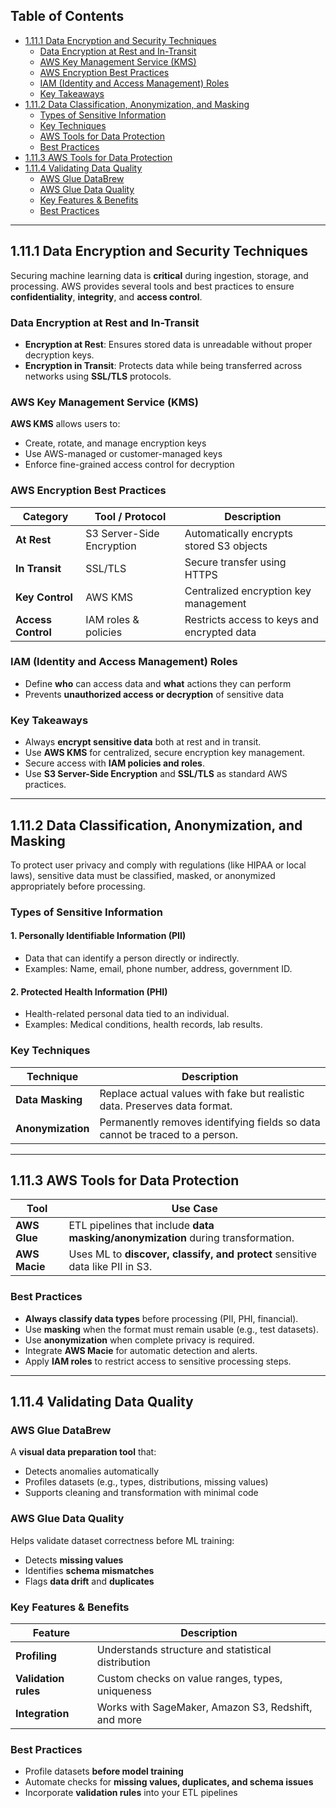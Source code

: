 

## Table of Contents

- [1.11.1 Data Encryption and Security Techniques](#1111-data-encryption-and-security-techniques)
  - [Data Encryption at Rest and In-Transit](#data-encryption-at-rest-and-in-transit)
  - [AWS Key Management Service (KMS)](#aws-key-management-service-kms)
  - [AWS Encryption Best Practices](#aws-encryption-best-practices)
  - [IAM (Identity and Access Management) Roles](#iam-identity-and-access-management-roles)
  - [Key Takeaways](#key-takeaways)
- [1.11.2 Data Classification, Anonymization, and Masking](#1112-data-classification-anonymization-and-masking)
  - [Types of Sensitive Information](#types-of-sensitive-information)
  - [Key Techniques](#key-techniques)
  - [AWS Tools for Data Protection](#aws-tools-for-data-protection)
  - [Best Practices](#best-practices)
- [1.11.3 AWS Tools for Data Protection](#1113-aws-tools-for-data-protection)
- [1.11.4 Validating Data Quality](#1114-validating-data-quality)
  - [AWS Glue DataBrew](#aws-glue-databrew)
  - [AWS Glue Data Quality](#aws-glue-data-quality)
  - [Key Features & Benefits](#key-features--benefits)
  - [Best Practices](#best-practices)

---

## 1.11.1 Data Encryption and Security Techniques

Securing machine learning data is **critical** during ingestion, storage, and processing. AWS provides several tools and best practices to ensure **confidentiality**, **integrity**, and **access control**.

### Data Encryption at Rest and In-Transit

- **Encryption at Rest**: Ensures stored data is unreadable without proper decryption keys.
- **Encryption in Transit**: Protects data while being transferred across networks using **SSL/TLS** protocols.

### AWS Key Management Service (KMS)

**AWS KMS** allows users to:
- Create, rotate, and manage encryption keys
- Use AWS-managed or customer-managed keys
- Enforce fine-grained access control for decryption

### AWS Encryption Best Practices

| Category         | Tool / Protocol             | Description                                  |
|------------------|-----------------------------|----------------------------------------------|
| **At Rest**       | S3 Server-Side Encryption    | Automatically encrypts stored S3 objects     |
| **In Transit**    | SSL/TLS                     | Secure transfer using HTTPS                  |
| **Key Control**   | AWS KMS                     | Centralized encryption key management        |
| **Access Control**| IAM roles & policies        | Restricts access to keys and encrypted data  |

### IAM (Identity and Access Management) Roles

- Define **who** can access data and **what** actions they can perform
- Prevents **unauthorized access or decryption** of sensitive data

### Key Takeaways

- Always **encrypt sensitive data** both at rest and in transit.
- Use **AWS KMS** for centralized, secure encryption key management.
- Secure access with **IAM policies and roles**.
- Use **S3 Server-Side Encryption** and **SSL/TLS** as standard AWS practices.

---

## 1.11.2 Data Classification, Anonymization, and Masking

To protect user privacy and comply with regulations (like HIPAA or local laws), sensitive data must be classified, masked, or anonymized appropriately before processing.

### Types of Sensitive Information

#### 1. **Personally Identifiable Information (PII)**
- Data that can identify a person directly or indirectly.
- Examples: Name, email, phone number, address, government ID.

#### 2. **Protected Health Information (PHI)**
- Health-related personal data tied to an individual.
- Examples: Medical conditions, health records, lab results.

### Key Techniques

| Technique        | Description                                                                 |
|------------------|------------------------------------------------------------------------------|
| **Data Masking** | Replace actual values with fake but realistic data. Preserves data format.  |
| **Anonymization**| Permanently removes identifying fields so data cannot be traced to a person. |

---
## 1.11.3 AWS Tools for Data Protection

| Tool         | Use Case                                                                          |
|--------------|------------------------------------------------------------------------------------|
| **AWS Glue** | ETL pipelines that include **data masking/anonymization** during transformation.  |
| **AWS Macie**| Uses ML to **discover, classify, and protect** sensitive data like PII in S3.     |

### Best Practices

- **Always classify data types** before processing (PII, PHI, financial).
- Use **masking** when the format must remain usable (e.g., test datasets).
- Use **anonymization** when complete privacy is required.
- Integrate **AWS Macie** for automatic detection and alerts.
- Apply **IAM roles** to restrict access to sensitive processing steps.

---
## 1.11.4 Validating Data Quality

### AWS Glue DataBrew

A **visual data preparation tool** that:
- Detects anomalies automatically
- Profiles datasets (e.g., types, distributions, missing values)
- Supports cleaning and transformation with minimal code

### AWS Glue Data Quality

Helps validate dataset correctness before ML training:
- Detects **missing values**
- Identifies **schema mismatches**
- Flags **data drift** and **duplicates**

### Key Features & Benefits

| Feature | Description |
|--------|-------------|
| **Profiling** | Understands structure and statistical distribution |
| **Validation rules** | Custom checks on value ranges, types, uniqueness |
| **Integration** | Works with SageMaker, Amazon S3, Redshift, and more |

### Best Practices

- Profile datasets **before model training**
- Automate checks for **missing values, duplicates, and schema issues**
- Incorporate **validation rules** into your ETL pipelines

